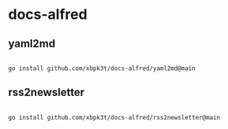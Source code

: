 # docs-alfred

## yaml2md

```shell

go install github.com/xbpk3t/docs-alfred/yaml2md@main

```


## rss2newsletter

```shell

go install github.com/xbpk3t/docs-alfred/rss2newsletter@main

```

